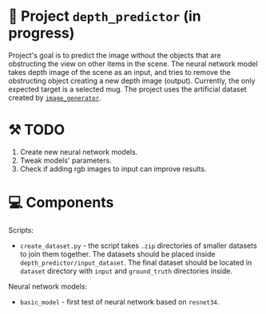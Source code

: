 # 🚧 Project `depth_predictor` (in progress)
Project's goal is to predict the image without the objects that are obstructing the view on other items in the scene. 
The neural network model takes depth image of the scene as an input, and tries to remove the obstructing object creating 
a new depth image (output). Currently, the only expected target is a selected mug. The project uses the artificial 
dataset created by [`image_generator`](https://github.com/piotrmarciniak1998/image_generator). 

# ⚒️ TODO
1. Create new neural network models.
2. Tweak models' parameters.
3. Check if adding rgb images to input can improve results.

# 💻 Components
Scripts:
* `create_dataset.py` - the script takes `.zip` directories of smaller datasets to join them together. The datasets 
  should be placed inside `depth_predictor/input_dataset`. The final dataset should be located in `dataset` directory 
  with `input` and `ground_truth` directories inside.

Neural network models:
* `basic_model` - first test of neural network based on `resnet34`.
